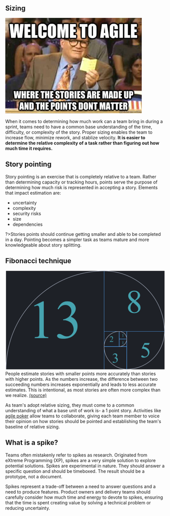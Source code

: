 ## Sizing
![](img3/agile-points.jpg)

When it comes to determining how much work can a team bring in during a sprint, teams need to have a common base understanding of the time, difficulty, or complexity of the story. Proper sizing enables the team to increase flow, minimize rework, and stablize velocity. **It is easier to determine the relative complexity of a task rather than figuring out how much time it requires.** 

## Story pointing
Story pointing is an exercise that is completely relative to a team. Rather than determining capacity or tracking hours, points serve the purpose of determining how much risk is represented in accepting a story. Elements that impact estimation are:

- uncertainty
- complexity
- security risks
- size
- dependencies

?>Stories points should continue getting smaller and able to be completed in a day. Pointing becomes a simpler task as teams mature and more knowledgeable about story splitting.

## Fibonacci technique
![](img3/agile-fib.png)
People estimate stories with smaller points more accurately than stories with higher points. As the numbers increase, the difference between two succeeding numbers increases exponentially and leads to less accurate estimates. This is intentional, as most stories are often more complex than we realize. [(source)](https://en.wikipedia.org/wiki/Fibonacci_scale_(agile))

As team's adopt relative sizing, they must come to a common understanding of what a base unit of work is- a 1 point story. Activities like [agile poker](https://scrumpoker.online/) allow teams to collaborate, giving each team member to voice their opinion on how stories should be pointed and establishing the team's baseline of relative sizing.

## What is a spike?
Teams often mistakenly refer to spikes as research. Originated from eXtreme Programming (XP), spikes are a very simple solution to explore potential solutions. Spikes are experimental in nature. They should answer a specific question and should be timeboxed. The result should be a prototype, not a document.

Spikes represent a trade-off between a need to answer questions and a need to produce features. Product owners and delivery teams should carefully consider how much time and energy to devote to spikes, ensuring that the time is spent creating value by solving a technical problem or reducing uncertainty.


